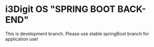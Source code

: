 # i3Digit OS "SPRING BOOT BACK-END"

This is development branch. Please use stable springBoot branch for application use!
